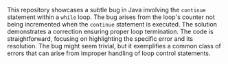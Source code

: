 This repository showcases a subtle bug in Java involving the `continue` statement within a `while` loop.  The bug arises from the loop's counter not being incremented when the `continue` statement is executed. The solution demonstrates a correction ensuring proper loop termination.  The code is straightforward, focusing on highlighting the specific error and its resolution. The bug might seem trivial, but it exemplifies a common class of errors that can arise from improper handling of loop control statements.